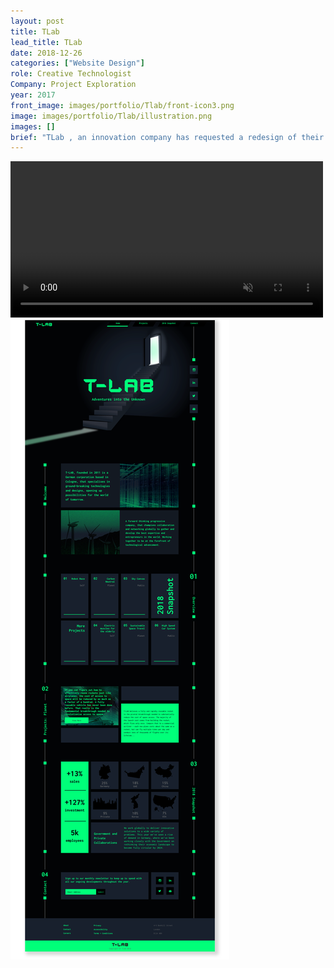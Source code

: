 ```yaml
---
layout: post
title: TLab
lead_title: TLab
date: 2018-12-26
categories: ["Website Design"]
role: Creative Technologist
Company: Project Exploration
year: 2017
front_image: images/portfolio/Tlab/front-icon3.png
image: images/portfolio/Tlab/illustration.png
images: []
brief: "TLab , an innovation company has requested a redesign of their site., beginning with the initial landing page. Stepping into the future"
---
```


<div class="container">
  <div class="row">
    <div class="col-sm-12 desktop">
      <div class="desktop-wrapper">
        <video width="500"  autoplay loop muted="" src="/images/portfolio/Tlab/Tlab.mp4" frameborder="0" allowfullscreen></video>
      </div>
    </div>
  </div>
</div>

  <div class="container">
    <div class="row">
      <div class="col-sm-12">
          <img src="/images/portfolio/Tlab/website.png" alt="Post-Image" class="w-100 mb-3 padding-0">
      </div>
    </div>
  </div>
